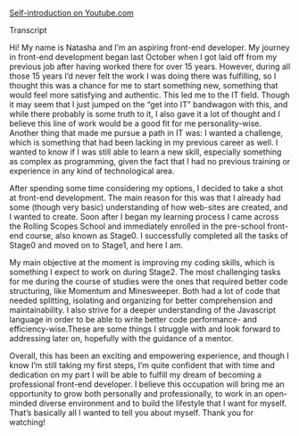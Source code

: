 [Self-introduction on Youtube.com](https://www.youtube.com/watch?v=TXAWEFC04og)

Transcript

Hi! My name is Natasha and I’m an aspiring front-end developer. My journey in front-end development began last October when I got laid off from my previous job after having worked there for over 15 years. However, during all those 15 years I’d never felt the work I was doing there was fulfilling, so I thought this was a chance for me to start something new, something that would feel more satisfying and authentic. This led me to the IT field.
Though it may seem that I just jumped on the “get into IT” bandwagon with this, and while there probably is some truth to it, I also gave it a lot of thought and I believe this line of work would be a good fit for me personality-wise.
Another thing that made me pursue a path in IT was: I wanted a challenge, which is something that had been lacking in my previous career as well. I wanted to know if I was still able to learn a new skill, especially something as complex as programming, given the fact that I had no previous training or experience in any kind of technological area.

After spending some time considering my options, I decided to take a shot at front-end development. The main reason for this was that I already had some (though very basic) understanding of how web-sites are created, and I wanted to create. Soon after I began my learning process I came across the Rolling Scopes School and immediately enrolled in the pre-school front-end course, also known as Stage0. I successfully completed all the tasks of Stage0 and moved on to Stage1, and here I am.

My main objective at the moment is improving my coding skills, which is something I expect to work on during Stage2. The most challenging tasks for me during the course of studies were the ones that required better code structuring, like Momentum and Minesweeper. Both had a lot of code that needed splitting, isolating and organizing for better comprehension and maintainability. I also strive for a deeper understanding of the Javascript language in order to be able to write better code performance- and efficiency-wise.These are some things I struggle with and look forward to addressing later on, hopefully with the guidance of a mentor.

Overall, this has been an exciting and empowering experience, and though I know I’m still taking my first steps, I’m quite confident that with time and dedication on my part I will be able to fulfill my dream of becoming a professional front-end developer. I believe this occupation will bring me an opportunity to grow both personally and professionally, to work in an open-minded diverse environment and to build the lifestyle that I want for myself. That’s basically all I wanted to tell you about myself. Thank you for watching!
